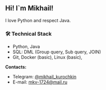 ## Hi! I`m Mikhail!

I love Python and respect Java. 

### 🛠 Technical Stack
*   Python, Java
*   SQL: DML (Group query, Sub query, JOIN)
*   Git, Docker (basic), Linux (basic), 

**Contacts:**
- Telegram: <a href="https://t.me/mikhail_kurochkin">@mikhail_kurochkin</a>
- E-mail: mkv-1724@mail.ru


<!--
**KlukvaMors/KlukvaMors** is a ✨ _special_ ✨ repository because its `README.md` (this file) appears on your GitHub profile.

Here are some ideas to get you started:

- 🔭 I’m currently working on ...
- 🌱 I’m currently learning ...
- 👯 I’m looking to collaborate on ...
- 🤔 I’m looking for help with ...
- 💬 Ask me about ...
- 📫 How to reach me: ...
- 😄 Pronouns: ...
- ⚡ Fun fact: ...
-->
